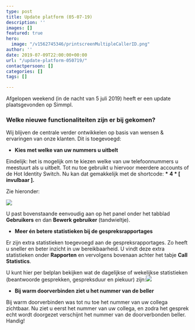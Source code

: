 ```yaml
---
type: post
title: Update platform (05-07-19)
description: ''
images: []
featured: true
hero:
  image: "/v1562745346/printscreenMultipleCallerID.png"
author: ''
date: 2019-07-09T22:00:00+00:00
url: "/update-platform-050719/"
contactpersoon: []
categories: []
tags: []

---
```

Afgelopen weekend (in de nacht van 5 juli 2019) heeft er een update plaatsgevonden op Simmpl. <!--more-->

### Welke nieuwe functionaliteiten zijn er bij gekomen?

Wij blijven de centrale verder ontwikkelen op basis van wensen & ervaringen van onze klanten. Dit is toegevoegd:

* **Kies met welke van uw nummers u uitbelt**

Eindelijk: het is mogelijk om te kiezen welke van uw telefoonnummers u meestuurt als u uitbelt. Tot nu toe gebruikt u hiervoor meerdere accounts of de Hot Identity Switch. Nu kan dat gemakkelijk met de shortcode: __*__ **4 * \[ invulbaar \].**

Zie hieronder:

![](https://res.cloudinary.com/callvoip/image/upload/v1562745346/printscreenMultipleCallerID.png)

U past bovenstaande eenvoudig aan op het panel onder het tabblad **Gebruikers** en dan **Bewerk gebruiker** (tandwieltje).

* **Meer én betere statistieken bij de gespreksrapportages**

Er zijn extra statistieken toegevoegd aan de gespreksrapportages. Zo heeft u sneller en beter inzicht in uw bereikbaarheid. U vindt deze extra statistieken onder **Rapporten** en vervolgens bovenaan achter het tabje **Call Statistics**.

U kunt hier per belplan bekijken wat de dagelijkse of wekelijkse statistieken (beantwoorde gesprekken, gespreksduur en piekuur) zijn:![](https://res.cloudinary.com/callvoip/image/upload/v1562745475/printscreenCallStatistics.png)

* **Bij warm doorverbinden ziet u het nummer van de beller**

Bij warm doorverbinden was tot nu toe het nummer van uw collega zichtbaar. Nu ziet u eerst het nummer van uw collega, en zodra het gesprek echt wordt doorgezet verschijnt het nummer van de doorverbonden beller. Handig!